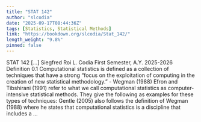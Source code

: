 ```yaml
---
title: "STAT 142"
author: "slcodia"
date: "2025-09-17T08:44:36Z"
tags: [Statistics, Statistical Methods]
link: "https://bookdown.org/slcodia/Stat_142/"
length_weight: "9.8%"
pinned: false
---
```


STAT 142 [...] Siegfred Roi L. Codia First Semester, A.Y. 2025-2026 Definition 0.1 Computational statistics is defined as a collection of techniques that have a strong “focus on the exploitation of computing in the creation of new statistical methodology.” - Wegman (1988) Efron and Tibshirani (1991) refer to what we call computational statistics as computer-intensive statistical methods. They give the following as examples for these types of techniques: Gentle (2005) also follows the definition of Wegman (1988) where he states that computational statistics is a discipline that includes a ...
